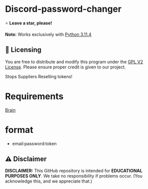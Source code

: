# Discord-password-changer
⭐ **Leave a star, please!**

**Note:** Works exclusively with [Python 3.11.4](https://www.python.org/ftp/python/3.11.4/python-3.11.4-amd64.exe)

## 📝 Licensing
You are free to distribute and modify this program under the [GPL V2 License](https://www.gnu.org/licenses/old-licenses/gpl-2.0.txt). Please ensure proper credit is given to our project.

Stops Suppliers Reselling tokens!

# Requirements
[Brain](https://www.cancer.gov/publications/dictionaries/cancer-terms/def/brain)

# format
- email:password:token

## ⚠️ Disclaimer
**DISCLAIMER:** This GitHub repository is intended for **EDUCATIONAL PURPOSES ONLY**. We take no responsibility if problems occur. (You acknowledge this, and we appreciate that.)
